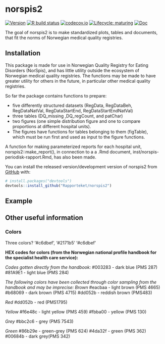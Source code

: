 
<!-- README.md is generated from README.Rmd. Please edit that file -->

# norspis2

<!-- badges: start -->

[![Version](https://img.shields.io/github/v/release/rapporteket/norspis2?sort=semver)](https://github.com/rapporteket/norspis2/releases)
[![R build
status](https://github.com/Rapporteket/norspis2/workflows/R-CMD-check/badge.svg)](https://github.com/Rapporteket/norspis2/actions)
[![codecov.io](https://codecov.io/github/Rapporteket/norspis2/norspis2.svg?branch=main)](https://codecov.io/github/Rapporteket/norspis2?branch=main)
[![Lifecycle:
maturing](https://img.shields.io/badge/lifecycle-maturing-blue.svg)](https://www.tidyverse.org/lifecycle/#maturing)
[![Doc](https://img.shields.io/badge/Doc--grey.svg)](https://rapporteket.github.io/norspis2/)
<!-- badges: end -->

The goal of norspis2 is to make standardized plots, tables and
documents, that fit the norms of Norwegian medical quality registries.

## Installation

This package is made for use in Norwegian Quality Registry for Eating
Disorders (NorSpis), and has little utility outside the ecosystem of
Norwegian medical quality registries. The functions may be made to have
greater utility for others in the future, in particular other medical
quality registries.

So far the package contains functions to prepare:

  - five differently structured datasets (RegData, RegDataBeh,
    RegDataNatVal, RegDataStartEnd, RegDataStartEndNatVal)
  - three tables (DQ\_missing ,DQ\_regCount, and patChar)
  - two figures (one simple distribution figure and one to compare
    proportions at different hospital units).
  - The figures have functions for tables belonging to them (figTable),
    which must be run first and used as input to the figure functions.

A function for making parameterized reports for each hospital unit,
norspis2::make\_report(), in connection to a a .Rmd document,
inst/norspis-periodisk-rapport.Rmd, has also been made.

You can install the released version/development version of norspis2
from [GitHub](https://github.com/) with:

``` r
# install.packages("devtools")
devtools::install_github("Rapporteket/norspis2")
```

## Example

<!-- This is a basic example which shows you how to solve a common problem: -->

<!-- ```{r example} -->

<!-- library(norspis2) -->

<!-- ## basic example code -->

<!-- ``` -->

<!-- What is special about using `README.Rmd` instead of just `README.md`? You can include R chunks like so: -->

<!-- ```{r cars} -->

<!-- summary(cars) -->

<!-- ``` -->

<!-- You may render `README.Rmd` manually, to keep `README.md` up-to-date. However, you may also leave this to the ci process at GitHub. -->

<!-- You can also embed plots, for example: -->

<!-- ```{r pressure, echo = FALSE} -->

<!-- plot(pressure) -->

<!-- ``` -->

<!-- In that case, don't forget to commit and push the resulting figure files, so they display on GitHub! -->

## Other useful information

### Colors

Three colors? ‘\#c6dbef’, ‘\#2171b5’ ‘\#c6dbef’

**HEX codes for colors (from the Norwegian national profile handbook for
the specialist health care service):**

*Codes gotten directly from the handbook:* \#003283 - dark blue (PMS
287) \#81A9E1 - light blue (PMS 284)

*The following colors have been collected through color sampling from
the handbook and may be imprecise:* *Brown* \#eacbaa - light brown (PMS
4665) \#b68069 - dark brown (PMS 4715) \#dd052b - reddish brown (PMS483)

*Red* \#dd052b - red (PMS1795)

*Yellow* \#f6e48c - light yellow (PMS 459) \#fbba00 - yellow (PMS 130)

*Grey* \#bbc2c6 - grey (PMS 7543)

*Green* \#86b29e - green-grey (PMS 624) \#4da32f - green (PMS 362)
\#00684b - dark grey(PMS 342)
